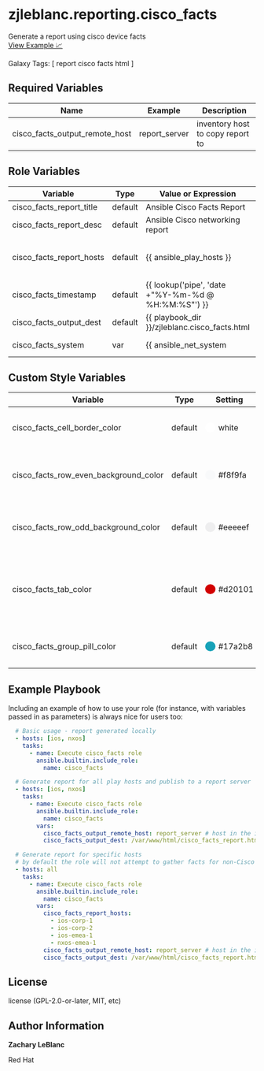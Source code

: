 zjleblanc.reporting.cisco_facts
=========

Generate a report using cisco device facts<br>
[View Example 📈](https://reports.autodotes.com/roles/cisco_facts.devnet.html)

Galaxy Tags: \[ report cisco facts html \]

Required Variables
------------------

| Name | Example | Description |
| -------- | ------- | ------------------- |
| cisco_facts_output_remote_host | report_server | inventory host to copy report to |


Role Variables
--------------

| Variable | Type | Value or Expression | Description |
| -------- | ------- | ------------------- | --------- |
| cisco_facts_report_title | default | Ansible Cisco Facts Report | report title |
| cisco_facts_report_desc | default | Ansible Cisco networking report | report description |
| cisco_facts_report_hosts | default | {{ ansible_play_hosts }} | report hosts (cisco devices with gathered facts) |
| cisco_facts_timestamp | default | {{ lookup('pipe', 'date +"%Y-%m-%d @ %H:%M:%S"') }} | report timestamp |
| cisco_facts_output_dest | default | {{ playbook_dir }}/zjleblanc.cisco_facts.html | report html file destination |
| cisco_facts_system | var | {{ ansible_net_system | default('undef) }} | handle non-cisco devices passed into role |

Custom Style Variables
--------------

| Variable | Type | Setting | Description |
| -------- | ------- | ------------------- | --------- |
| cisco_facts_cell_border_color | default | <span style="color: white; background-color: white; border-radius: 50%;  margin-right: 6px">++</span>white | device table cell border color |
| cisco_facts_row_even_background_color | default | <span style="color: #f8f9fa; background-color: #f8f9fa; border-radius: 50%;  margin-right: 6px">++</span>#f8f9fa | device table row background color (even rows) |
| cisco_facts_row_odd_background_color | default | <span style="color: #eeeeef; background-color: #eeeeef; border-radius: 50%;  margin-right: 6px">++</span>#eeeeef | device table row background color (odd rows) |
| cisco_facts_tab_color | default | <span style="color: #d20101; background-color: #d20101; border-radius: 50%;  margin-right: 6px">++</span>#d20101 | tab color for switching content views (Layer 1, ..., etc.) |
| cisco_facts_group_pill_color | default | <span style="color: #17a2b8; background-color: #17a2b8; border-radius: 50%;  margin-right: 6px">++</span>#17a2b8 | group pill color in ansible facts |

Example Playbook
----------------

Including an example of how to use your role (for instance, with variables passed in as parameters) is always nice for users too:

  ```yaml
    # Basic usage - report generated locally
    - hosts: [ios, nxos]
      tasks:
        - name: Execute cisco_facts role
          ansible.builtin.include_role:
            name: cisco_facts

    # Generate report for all play hosts and publish to a report server
    - hosts: [ios, nxos]
      tasks:
        - name: Execute cisco_facts role
          ansible.builtin.include_role:
            name: cisco_facts
          vars:
            cisco_facts_output_remote_host: report_server # host in the inventory
            cisco_facts_output_dest: /var/www/html/cisco_facts_report.html # folder must exist on report_server

    # Generate report for specific hosts
    # by default the role will not attempt to gather facts for non-Cisco devices
    - hosts: all
      tasks:
        - name: Execute cisco_facts role
          ansible.builtin.include_role:
            name: cisco_facts
          vars:
            cisco_facts_report_hosts:
              - ios-corp-1
              - ios-corp-2
              - ios-emea-1
              - nxos-emea-1
            cisco_facts_output_remote_host: report_server # host in the inventory
            cisco_facts_output_dest: /var/www/html/cisco_facts_report.html # folder must exist on report_server
  ```

License
-------

license (GPL-2.0-or-later, MIT, etc)

Author Information
-------
**Zachary LeBlanc**

Red Hat
